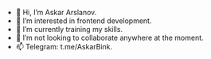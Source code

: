 - 👋 Hi, I’m Askar Arslanov.
- 👀 I’m interested in frontend development.
- 🌱 I’m currently training my skills.
- 💞️ I’m not looking to collaborate anywhere at the moment.
- 📫 Telegram: t.me/AskarBink.

<!---
AskarBink/AskarBink is a ✨ special ✨ repository because its `README.md` (this file) appears on your GitHub profile.
You can click the Preview link to take a look at your changes.
--->
